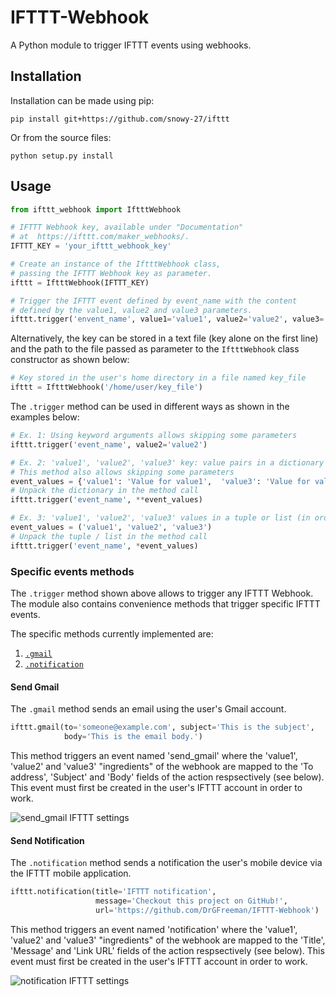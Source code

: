 # IFTTT-Webhook
A Python module to trigger IFTTT events using webhooks.

## Installation

Installation can be made using pip:

```
pip install git+https://github.com/snowy-27/ifttt
```

Or from the source files:

```
python setup.py install
```

## Usage

```Python
from ifttt_webhook import IftttWebhook

# IFTTT Webhook key, available under "Documentation"
# at  https://ifttt.com/maker_webhooks/.
IFTTT_KEY = 'your_ifttt_webhook_key'

# Create an instance of the IftttWebhook class,
# passing the IFTTT Webhook key as parameter.
ifttt = IftttWebhook(IFTTT_KEY)

# Trigger the IFTTT event defined by event_name with the content
# defined by the value1, value2 and value3 parameters.
ifttt.trigger('envent_name', value1='value1', value2='value2', value3='value3')
```

Alternatively, the key can be stored in a text file (key alone on the first line) and the path to the file passed as parameter to the `IftttWebhook` class constructor as shown below:

```Python
# Key stored in the user's home directory in a file named key_file
ifttt = IftttWebhook('/home/user/key_file')
```

The `.trigger` method can be used in different ways as shown in the examples below:

```Python
# Ex. 1: Using keyword arguments allows skipping some parameters
ifttt.trigger('event_name', value2='value2')

# Ex. 2: 'value1', 'value2', 'value3' key: value pairs in a dictionary
# This method also allows skipping some parameters
event_values = {'value1': 'Value for value1',  'value3': 'Value for value3'}
# Unpack the dictionary in the method call
ifttt.trigger('event_name', **event_values)

# Ex. 3: 'value1', 'value2', 'value3' values in a tuple or list (in order)
event_values = ('value1', 'value2', 'value3')
# Unpack the tuple / list in the method call
ifttt.trigger('event_name', *event_values)
```

### Specific events methods

The `.trigger` method shown above allows to trigger any IFTTT Webhook. The module also contains convenience methods that trigger specific IFTTT events.


The specific methods currently implemented are:
1. [`.gmail`](https://github.com/DrGFreeman/IFTTT-Webhook#send-gmail)
1. [`.notification`](https://github.com/DrGFreeman/IFTTT-Webhook#send-notification)

#### Send Gmail

The `.gmail` method sends an email using the user's Gmail account.

```Python
ifttt.gmail(to='someone@example.com', subject='This is the subject',
            body='This is the email body.')
```

This method triggers an event named 'send_gmail' where the 'value1', 'value2' and 'value3' "ingredients" of the webhook are mapped to the 'To address', 'Subject' and 'Body' fields of the action respsectively (see below). This event must first be created in the user's IFTTT account in order to work.

![send_gmail IFTTT settings](docs/send_gmail_ifttt.png)

#### Send Notification

The `.notification` method sends a notification the user's mobile device via the IFTTT mobile application.

```Python
ifttt.notification(title='IFTTT notification',
                   message='Checkout this project on GitHub!',
                   url='https://github.com/DrGFreeman/IFTTT-Webhook')
```

This method triggers an event named 'notification' where the 'value1', 'value2' and 'value3' "ingredients" of the webhook are mapped to the 'Title', 'Message' and 'Link URL' fields of the action respsectively (see below). This event must first be created in the user's IFTTT account in order to work.

![notification IFTTT settings](docs/notification_ifttt.png)
